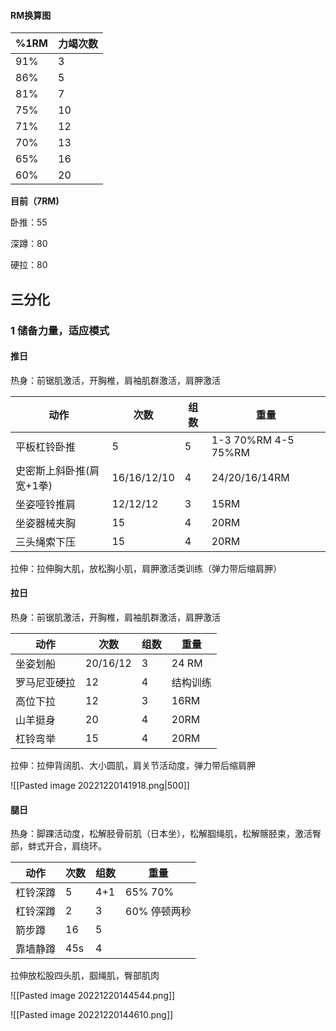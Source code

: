 #### RM换算图

| %1RM | 力竭次数 |
| ---- | -------- |
| 91%  | 3        |
| 86%  | 5        |
| 81%  | 7        |
| 75%  | 10       |
| 71%  | 12       |
| 70%  | 13       |
| 65%  | 16       |
| 60%  | 20       |

**目前（7RM)**

卧推：55

深蹲：80

硬拉：80

## 三分化

### 1 储备力量，适应模式

#### 推日

热身：前锯肌激活，开胸椎，肩袖肌群激活，肩胛激活

| 动作                     | 次数        | 组数 | 重量                |
| ------------------------ | ----------- | ---- | ------------------- |
| 平板杠铃卧推             | 5           | 5    | 1-3 70%RM 4-5 75%RM |
| 史密斯上斜卧推(肩宽+1拳) | 16/16/12/10 | 4    | 24/20/16/14RM       |
| 坐姿哑铃推肩             | 12/12/12    | 3    | 15RM                |
| 坐姿器械夹胸             | 15          | 4    | 20RM                |
| 三头绳索下压             | 15          | 4    | 20RM                |

拉伸：拉伸胸大肌，放松胸小肌，肩胛激活类训练（弹力带后缩肩胛）

#### 拉日

热身：前锯肌激活，开胸椎，肩袖肌群激活，肩胛激活

| 动作         | 次数     | 组数 | 重量     |
| ------------ | -------- | ---- | -------- |
| 坐姿划船     | 20/16/12 | 3    | 24 RM    |
| 罗马尼亚硬拉 | 12       | 4    | 结构训练 |
| 高位下拉     | 12       | 3    | 16RM     |
| 山羊挺身     | 20       | 4    | 20RM     |
| 杠铃弯举     | 15       | 4    | 20RM     |

拉伸：拉伸背阔肌、大小圆肌，肩关节活动度，弹力带后缩肩胛

![[Pasted image 20221220141918.png|500]]

#### 腿日

热身：脚踝活动度，松解胫骨前肌（日本坐），松解腘绳肌，松解髂胫束，激活臀部，蚌式开合，肩绕环。

| 动作     | 次数 | 组数 | 重量         |
| -------- | ---- | ---- | ------------ |
| 杠铃深蹲 | 5    | 4+1  | 65% 70%      |
| 杠铃深蹲 | 2    | 3    | 60% 停顿两秒 |
| 箭步蹲   | 16   | 5    |              |
| 靠墙静蹲 | 45s  | 4    |              |

拉伸放松股四头肌，腘绳肌，臀部肌肉

![[Pasted image 20221220144544.png]]

![[Pasted image 20221220144610.png]]




